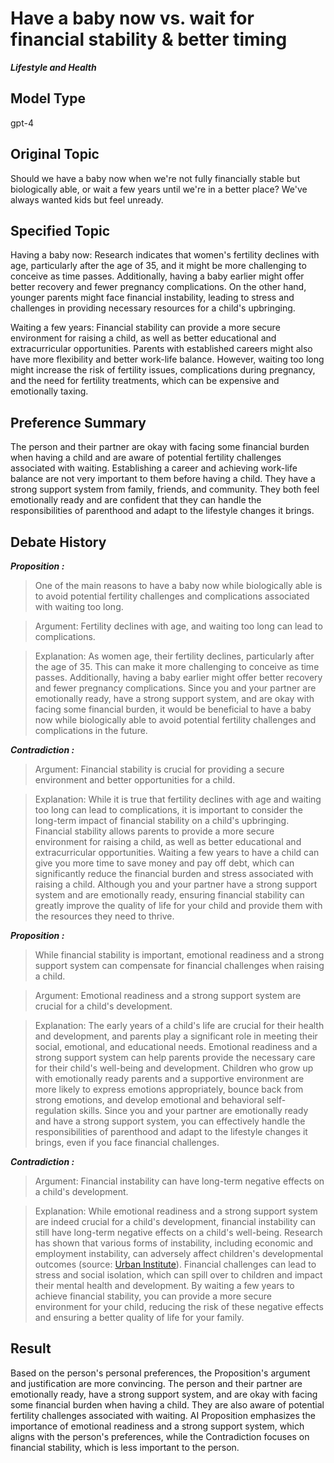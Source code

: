 # Have a baby now vs. wait for financial stability & better timing

***Lifestyle and Health***



## Model Type

gpt-4

## Original Topic

Should we have a baby now when we're not fully financially stable but biologically able, or wait a few years until we're in a better place? We've always wanted kids but feel unready.

## Specified Topic

Having a baby now: Research indicates that women's fertility declines with age, particularly after the age of 35, and it might be more challenging to conceive as time passes. Additionally, having a baby earlier might offer better recovery and fewer pregnancy complications. On the other hand, younger parents might face financial instability, leading to stress and challenges in providing necessary resources for a child's upbringing.

Waiting a few years: Financial stability can provide a more secure environment for raising a child, as well as better educational and extracurricular opportunities. Parents with established careers might also have more flexibility and better work-life balance. However, waiting too long might increase the risk of fertility issues, complications during pregnancy, and the need for fertility treatments, which can be expensive and emotionally taxing.

## Preference Summary

The person and their partner are okay with facing some financial burden when having a child and are aware of potential fertility challenges associated with waiting. Establishing a career and achieving work-life balance are not very important to them before having a child. They have a strong support system from family, friends, and community. They both feel emotionally ready and are confident that they can handle the responsibilities of parenthood and adapt to the lifestyle changes it brings.

## Debate History


***Proposition :***

> One of the main reasons to have a baby now while biologically able is to avoid potential fertility challenges and complications associated with waiting too long.

> Argument: Fertility declines with age, and waiting too long can lead to complications.

> Explanation: As women age, their fertility declines, particularly after the age of 35. This can make it more challenging to conceive as time passes. Additionally, having a baby earlier might offer better recovery and fewer pregnancy complications. Since you and your partner are emotionally ready, have a strong support system, and are okay with facing some financial burden, it would be beneficial to have a baby now while biologically able to avoid potential fertility challenges and complications in the future.



***Contradiction :***

> Argument: Financial stability is crucial for providing a secure environment and better opportunities for a child.

> Explanation: While it is true that fertility declines with age and waiting too long can lead to complications, it is important to consider the long-term impact of financial stability on a child's upbringing. Financial stability allows parents to provide a more secure environment for raising a child, as well as better educational and extracurricular opportunities. Waiting a few years to have a child can give you more time to save money and pay off debt, which can significantly reduce the financial burden and stress associated with raising a child. Although you and your partner have a strong support system and are emotionally ready, ensuring financial stability can greatly improve the quality of life for your child and provide them with the resources they need to thrive.



***Proposition :***

> While financial stability is important, emotional readiness and a strong support system can compensate for financial challenges when raising a child.

> Argument: Emotional readiness and a strong support system are crucial for a child's development.

> Explanation: The early years of a child's life are crucial for their health and development, and parents play a significant role in meeting their social, emotional, and educational needs. Emotional readiness and a strong support system can help parents provide the necessary care for their child's well-being and development. Children who grow up with emotionally ready parents and a supportive environment are more likely to express emotions appropriately, bounce back from strong emotions, and develop emotional and behavioral self-regulation skills. Since you and your partner are emotionally ready and have a strong support system, you can effectively handle the responsibilities of parenthood and adapt to the lifestyle changes it brings, even if you face financial challenges.



***Contradiction :***

> Argument: Financial instability can have long-term negative effects on a child's development.

> Explanation: While emotional readiness and a strong support system are indeed crucial for a child's development, financial instability can still have long-term negative effects on a child's well-being. Research has shown that various forms of instability, including economic and employment instability, can adversely affect children's developmental outcomes (source: [Urban Institute](https://www.urban.org/sites/default/files/publication/32756/412899-What-Are-the-Effects-of-Instability-on-Child-Development-.PDF)). Financial challenges can lead to stress and social isolation, which can spill over to children and impact their mental health and development. By waiting a few years to achieve financial stability, you can provide a more secure environment for your child, reducing the risk of these negative effects and ensuring a better quality of life for your family.



## Result

Based on the person's personal preferences, the Proposition's argument and justification are more convincing. The person and their partner are emotionally ready, have a strong support system, and are okay with facing some financial burden when having a child. They are also aware of potential fertility challenges associated with waiting. AI Proposition emphasizes the importance of emotional readiness and a strong support system, which aligns with the person's preferences, while the Contradiction focuses on financial stability, which is less important to the person.